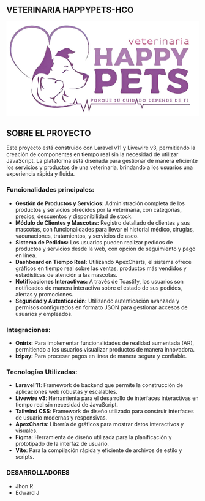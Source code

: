 ## VETERINARIA HAPPYPETS-HCO

<img src="./logo.jpg" alt="Veterinaria HappyPets">

## SOBRE EL PROYECTO 

Este proyecto está construido con Laravel v11 y Livewire v3, permitiendo la creación de componentes en tiempo real sin la necesidad de utilizar JavaScript. La plataforma está diseñada para gestionar de manera eficiente los servicios y productos de una veterinaria, brindando a los usuarios una experiencia rápida y fluida.

### Funcionalidades principales:
- **Gestión de Productos y Servicios:** Administración completa de los productos y servicios ofrecidos por la veterinaria, con categorías, precios, descuentos y disponibilidad de stock.
- **Módulo de Clientes y Mascotas:** Registro detallado de clientes y sus mascotas, con funcionalidades para llevar el historial médico, cirugías, vacunaciones, tratamientos, y servicios de aseo.
- **Sistema de Pedidos:** Los usuarios pueden realizar pedidos de productos y servicios desde la web, con opción de seguimiento y pago en línea.
- **Dashboard en Tiempo Real:** Utilizando ApexCharts, el sistema ofrece gráficos en tiempo real sobre las ventas, productos más vendidos y estadísticas de atención a las mascotas.
- **Notificaciones Interactivas:** A través de Toastify, los usuarios son notificados de manera interactiva sobre el estado de sus pedidos, alertas y promociones.
- **Seguridad y Autenticación:** Utilizando autenticación avanzada y permisos configurados en formato JSON para gestionar accesos de usuarios y empleados.

### Integraciones:
- **Onirix:** Para implementar funcionalidades de realidad aumentada (AR), permitiendo a los usuarios visualizar productos de manera innovadora.
- **Izipay:** Para procesar pagos en línea de manera segura y confiable.

### Tecnologías Utilizadas:
- **Laravel 11**: Framework de backend que permite la construcción de aplicaciones web robustas y escalables.
- **Livewire v3**: Herramienta para el desarrollo de interfaces interactivas en tiempo real sin necesidad de JavaScript.
- **Tailwind CSS**: Framework de diseño utilizado para construir interfaces de usuario modernas y responsivas.
- **ApexCharts**: Librería de gráficos para mostrar datos interactivos y visuales.
- **Figma**: Herramienta de diseño utilizada para la planificación y prototipado de la interfaz de usuario.
- **Vite**: Para la compilación rápida y eficiente de archivos de estilo y scripts.

### DESARROLLADORES

- Jhon R
- Edward J
